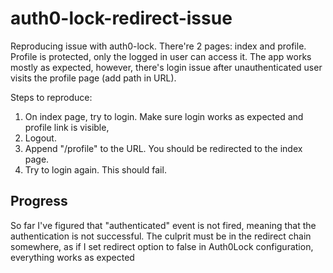 # auth0-lock-redirect-issue

Reproducing issue with auth0-lock. There're 2 pages: index and profile. Profile is protected, only the logged in user can access it.
The app works mostly as expected, however, there's login issue after unauthenticated user visits the profile page (add path in URL).

Steps to reproduce:
1. On index page, try to login. Make sure login works as expected and profile link is visible,
2. Logout.
3. Append "/profile" to the URL. You should be redirected to the index page.
4. Try to login again. This should fail.

## Progress
So far I've figured that "authenticated" event is not fired, meaning that the authentication is not successful. The culprit must be in the redirect chain somewhere, as if I set redirect option to false in Auth0Lock configuration, everything works as expected
